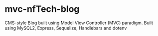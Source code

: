 # mvc-nfTech-blog
CMS-style Blog built using Model View Controller (MVC) paradigm. Built using MySQL2, Express, Sequelize, Handlebars and dotenv
